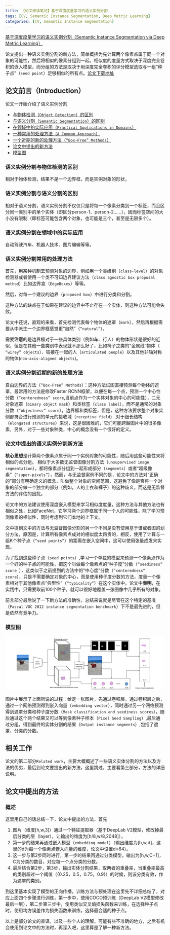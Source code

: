 ```yaml
---
title: 【论文阅读笔记】基于深度度量学习的语义实例分割
tags: [CV, Semantic Instance Segmentation, Deep Metric Learning]
categories: [CV, Semantic Instance Segmentation]
---
```

[基于深度度量学习的语义实例分割（Semantic Instance Segmentation via Deep Metric Learning）](https://arxiv.org/abs/1703.10277)

论文提出一种语义实例分割的新方法，简单概括为先计算两个像素点属于同一个对象的可能性，然后将相似的像素分组到一起。相似度的度量方式取决于深度完全卷积的嵌入模型，而分组的方法是取决于用深度完全卷积的评分模型选取与一组“种子点”（`seed point`）足够相似的所有点。[论文下载地址](https://arxiv.org/pdf/1703.10277.pdf)

<!--more-->

## 论文前言（Introduction） ##
论文一开始介绍了语义实例分割

- [与物体检测（`Object Detection`）的区别](#语义实例分割与物体检测的区别)
- [与语义分割（`Semantic Segmentation`）的区别](#语义实例分割与语义分割的区别)
- [在领域中的实际应用（`Practical Applications in Domains`）](#语义实例分割在领域中的实际应用)
- [一种常用的处理方法（`A Common Approach`）](#语义实例分割常用的处理方法)
- [一个近期的新的处理方法（`“Box-Free” Methods`）](#语义实例分割近期的新的处理方法)
- [论文中提出的新方法](#论文中提出的语义实例分割新方法)
- [模型图](#模型图)

### 语义实例分割与物体检测的区别 ###
相对于物体检测，结果不是一个边界框，而是实例对象的形状，

### 语义实例分割与语义分割的区别 ###
相对于语义分割，语义实例分割不仅仅只是将每一个像素分类到一个标签，而且区分同一类别中的单个实体（即区分person-1、person-2……），因而标签空间的大小没有限制（即标签可能包含两个对象，也可能是三个，甚至是无限多个）。

### 语义实例分割在领域中的实际应用 ###
自动驾驶汽车、机器人技术、图片编辑等等。

### 语义实例分割常用的处理方法 ###
首先，用某种机制去预测对象的边界，例如用一个类级别（`class-level`）的对象检测器或者使用一个类不可知边界建议方法（`class agnostic box proposal method`）比如边界盒（`EdgeBoxes`）等等。

然后，对每一个建议的边界（`proposed box`）中进行分类和分割。

这种方法的缺点在于如果在建议的边界中不止存在一个实体，则这种方法可能会失败。

论文中还说，直观的来看，首先检测代表每个物体的遮罩（`mark`），然后再根据需要从中派生一个边界框感觉更“自然”（`“natural”`）。

需要**注意**的是边界框对于一些具体类别（例如车、行人）的物体形状是很好的近似，但是在其他一些类别中表现就不那么好了，比如椅子之类的“金属线”物体（` “wirey” objects`）、铰接在一起的人（`articulated people`）以及其他非轴对称的物体(`non-axis-aligned objects`)。

### 语义实例分割近期的新的处理方法 ###

自由边界的方法（`“Box-Free” Methods`）：这种方法试图直接预测每个物体的遮罩，最常用的方法是修改Faster RCNN框架，以便在每一个点，预测一个中心性分数（`“centeredness” score`,当前点作为一个实体对象的中心的可能性），二元对象遮罩（`binary object mask`）和类标签（`class label`），而不是通常的对象分数（`“objectness” score`），边界框和类标签，但是，这种方法要求整个对象实例都符合进行预测的单元的接收域（`receptive field`）,对于细长结构（`elongated
structures`）来说，这是很困难的，它们可能跨越图片中的很多像素，另外，对于一些对象种类，中心的概念没有一个很好的定义。

### 论文中提出的语义实例分割新方法 ###
**核心思想**是计算两个像素点属于同一个实例对象的可能性，随后用这些可能性来将相似的点分组。
相似于大多数无监督图像分割方法（`unsupervised image segmentation`），都将像素点分组到一起形成部分（`segments`）或者“超级像素”（`“super-pixels”`），然而，与无监督案例不同的是，论文中的方法对“正确的”部分有明确定义的概念，叫做整个对象的空间范围，这避免了像是否将一个对象的部分做一个独立的部分（例如，人的上衣和裤子）的这种歧义，而这是无监督方法的评估的困扰。

论文中的方法建议使用深度嵌入模型来学习相似度度量，这种方法与其他方法也有相似之处，比如FaceNet，它学习两个边界框属于同一个人的可能性，除了学习预测像素的相似性，同时考虑到它们本地的上下文。

文中提到文中的方法与无监督图像分割的另一个不同是没有使用基于谱或者图的划分方法，原因是，计算所有像素点成对的相似度太昂贵的，相反，使用了计算与一组K个种子点（`“seed points”`）的距离在嵌入空间中，这可以使用张量成发来实现。

为了找到这些种子点（`seed points`）,学习一个单独的模型来预测一个像素点作为一个好的种子点的可能性，把这个叫做每个像素点的“种子度”分数（`“seediness” score `），这类似于之前提到的方法中的“中心度”分数（`“centeredness” score`），只是不需要确定对象的中心，而是使用种子度分数的方法，度量一个像素相对于其他像素点“典型性”（`“typicality”`）在这个实体中。论文中**表明**，在实践中，只需要取前100个种子，就可以很好地覆盖一张图像中几乎所有的对象。

前言部分最后说了一下新方法的准确性，总结来说就是尽管在这个特定的基准（`Pascal VOC 2012 instance segmentation
benchmark`）下不是最先进的，但是依然有竞争力。

### 模型图 ###
![图片一，基于深度度量学习的语义实例分割](/assets/images/20190910/image1-Semantic-Instance-Segmentation-via-Deep-Metric-Learning.png)

图片中展示了上面所说的过程：给定一张图片，先通过卷积层，通过卷积层之后，通过一个网络预测得到嵌入向量（`embedding vector`），同时通过另一个网络预测得到遮罩分类和种子度分数（`Mask classification and seediness scores`），随后通过这个两个结果又可以等到像素种子样本（`Pixel Seed
Sampling`）,最后通过分组，得到最终的实体分割的结果（`Output instance segments`）,包括了遮罩、分类的分数。

## 相关工作 ##
论文的第二部分`Related work`，主要大概概述了一些语义实体分割的方法以及方法的优劣，最后到论文要提出的新方法，这里跳过，主要看第三部分，方法的详细说明。

## 论文中提出的方法 ##

### 概述 ###

这里用自己的话总结一下，论文中提出的方法，首先
1. 图片（维度[h,w,3]）通过一个特征提取器（基于DeepLab V2模型，修改掉最后分类的层（layer），让输出的维度为[h/8,w/8,2048]），
2. 第一步的结果再通过嵌入模型（`embedding model`）（输出维度为[h,w,d]，这里的d为每一个像素点嵌入向量的维度，论文中设置d=64）。
3. 这一步与第2步同时进行，第一步的结果再通过分类模型，输出为[h,w,C+1]，C为分类的数目，对应每一个点分类的分数。
4. 最后结合第2步，第3步，输出实体分割结果，取两者的重叠率，当重叠率最高的类别超过一个阈值（{0.25，0.5，0.75，0.9}）的时候，则该分类有效，作为遮罩的类别。

到这里基本实现了模型的正向传播，训练方法与预处理在这里先不详细总结了，对应上面四个步骤进行训练，第一步中，使用COCO预训练（DeepLab V2模型修改最后一层），第二步第三步中，使用类似交叉熵损失函数来训练，在选择种子点时，使用均方误差作为损失函数来训练，选择最合适的种子点。

以上是部分论文的直译，以及一些个人的理解，可能有些不准确的地方，之后有机会使用到论文中的方法时，再深入吧，这里算是了解一种新方法。